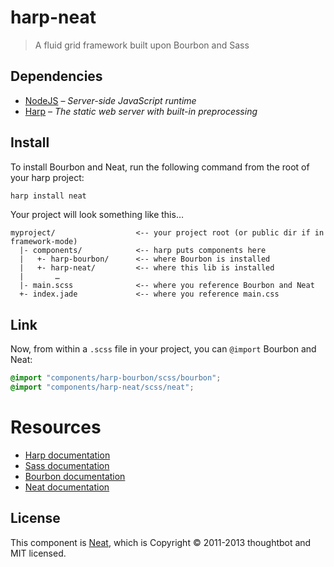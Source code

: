 # harp-neat

> A fluid grid framework built upon Bourbon and Sass

## Dependencies

* [NodeJS](http://nodejs.org/) – _Server-side JavaScript runtime_
* [Harp](http://harpjs.com/) – _The static web server with built-in preprocessing_

## Install

To install Bourbon and Neat, run the following command from the root of your harp project:

```bash
harp install neat
```

Your project will look something like this…

```
myproject/                  <-- your project root (or public dir if in framework-mode)
  |- components/            <-- harp puts components here
  |   +- harp-bourbon/      <-- where Bourbon is installed
  |   +- harp-neat/         <-- where this lib is installed
  |       …
  |- main.scss              <-- where you reference Bourbon and Neat 
  +- index.jade             <-- where you reference main.css
```

## Link

Now, from within a `.scss` file in your project, you can `@import` Bourbon and Neat:

```scss
@import "components/harp-bourbon/scss/bourbon";
@import "components/harp-neat/scss/neat";
```

# Resources

* [Harp documentation](http://harpjs.com/docs)
* [Sass documentation](http://sass-lang.com/documentation/file.SASS_REFERENCE.html)
* [Bourbon documentation](http://bourbon.io/docs/)
* [Neat documentation](http://neat.bourbon.io/docs)

## License

This component is [Neat](http://github.com/thoughtbot/bourbon), which is Copyright © 2011-2013 thoughtbot and MIT licensed.
